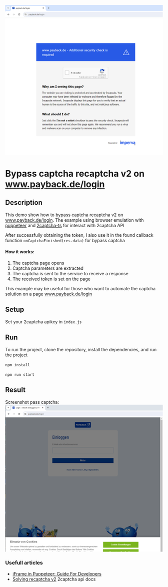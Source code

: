 ![alt text](/media/show_captcha.png)
# Bypass captcha recaptcha v2 on www.payback.de/login

## Description

This demo show how to bypass captcha recaptcha v2 on www.payback.de/login. The example using browser emulation with [puppeteer](https://pptr.dev/) and [2captcha-ts](https://www.npmjs.com/package/2captcha-ts) for interact with 2captcha API

After successfully obtaining the token, I also use it in the found callback function `onCaptchaFinished(res.data)` for bypass captcha

#### How it works:

1. The captcha page opens
2. Captcha parameters are extracted
3. The captcha is sent to the service to receive a response
4. The received token is set on the page

This example may be useful for those who want to automate the captcha solution on a page www.payback.de/login

## Setup

Set your 2captcha apikey in `index.js`

## Run

To run the project, clone the repository, install the dependencies, and run the project

`npm install`

`npm run start`

## Result

Screenshot pass captcha:
![alt text](/media/pass_captcha.png)


### Usefull articles

- [iFrame in Puppeteer: Guide For Developers](https://www.webshare.io/academy-article/puppeteer-iframe)
- [Solving recaptcha v2](https://2captcha.com/2captcha-api#solving_recaptchav2_new) 2captcha api docs
